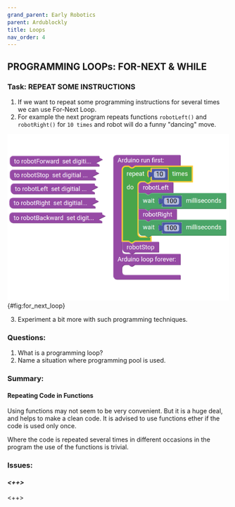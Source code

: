 ```yaml
---
grand_parent: Early Robotics
parent: Ardublockly
title: Loops
nav_order: 4
---
```


## PROGRAMMING LOOPs: FOR-NEXT & WHILE

### Task: REPEAT SOME INSTRUCTIONS

1. If we want to repeat some programming instructions for several times we can use For-Next Loop.
2. For example the next program repeats functions `robotLeft()` and `robotRight()` for `10 times` and robot will do a funny \"dancing\" move.

![An example of FOR-NEX loop.](./slike/Loop_For_1.png){#fig:for_next_loop}

3. Experiment a bit more with such programming techniques.

### Questions:

1.  What is a programming loop?
2.  Name a situation where programming pool is used.

### Summary:

#### Repeating Code in Functions
Using functions may not seem to be very convenient. But it is a huge deal, and helps to make a clean code. It is advised to use functions ether if the code is used only once.

Where the code is repeated several times in different occasions in the program the use of the functions is trivial.

### Issues:

#### *<++>*

<++>  

